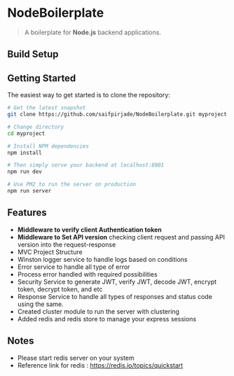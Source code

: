 # NodeBoilerplate

> A boilerplate for **Node.js** backend applications.

## Build Setup

Getting Started
---------------

The easiest way to get started is to clone the repository:

``` bash
# Get the latest snapshot
git clone https://github.com/saifpirjade/NodeBoilerplate.git myproject

# Change directory
cd myproject

# Install NPM dependencies
npm install

# Then simply serve your backend at localhost:8001
npm run dev

# Use PM2 to run the server on production
npm run server

```
Features
--------
- **Middleware to verify client Authentication token**
- **Middleware to Set API version** checking client request and passing API version into the request-response
- MVC Project Structure
- Winston logger service to handle logs based on conditions
- Error service to handle all type of error
- Process error handled with required possibilities
- Security Service to generate JWT, verify JWT, decode JWT, encrypt token, decrypt token, and etc
- Response Service to handle all types of responses and status code using the same.
- Created cluster module to run the server with clustering
- Added redis and redis store to manage your express sessions

Notes
---------------
- Please start redis server on your system
- Reference link for redis : https://redis.io/topics/quickstart
